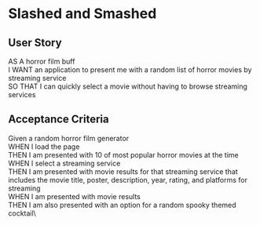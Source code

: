 # Slashed and Smashed

## User Story

AS A horror film buff\
I WANT an application to present me with a random list of horror movies by streaming service\
SO THAT I can quickly select a movie without having to browse streaming services

## Acceptance Criteria

Given a random horror film generator\
WHEN I load the page\
THEN I am presented with 10 of most popular horror movies at the time\
WHEN I select a streaming service\
THEN I am presented with movie results for that streaming service that includes the movie title, poster, description, year, rating, and platforms for streaming\
WHEN I am presented with movie results\
THEN I am also presented with an option for a random spooky themed cocktail\
